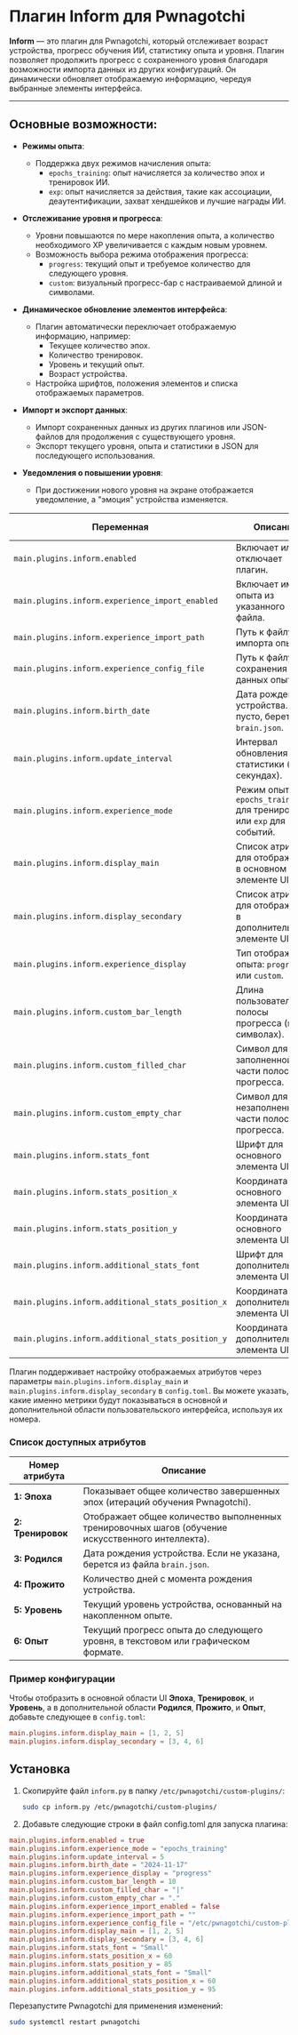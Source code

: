 # Плагин Inform для Pwnagotchi

**Inform** — это плагин для Pwnagotchi, который отслеживает возраст устройства, прогресс обучения ИИ, статистику опыта и уровня. Плагин позволяет продолжить прогресс с сохраненного уровня благодаря возможности импорта данных из других конфигураций. Он динамически обновляет отображаемую информацию, чередуя выбранные элементы интерфейса.

---

## Основные возможности:
- **Режимы опыта**:
  - Поддержка двух режимов начисления опыта:
    - `epochs_training`: опыт начисляется за количество эпох и тренировок ИИ.
    - `exp`: опыт начисляется за действия, такие как ассоциации, деаутентификации, захват хендшейков и лучшие награды ИИ.

- **Отслеживание уровня и прогресса**:
  - Уровни повышаются по мере накопления опыта, а количество необходимого XP увеличивается с каждым новым уровнем.
  - Возможность выбора режима отображения прогресса:
    - `progress`: текущий опыт и требуемое количество для следующего уровня.
    - `custom`: визуальный прогресс-бар с настраиваемой длиной и символами.

- **Динамическое обновление элементов интерфейса**:
  - Плагин автоматически переключает отображаемую информацию, например:
    - Текущее количество эпох.
    - Количество тренировок.
    - Уровень и текущий опыт.
    - Возраст устройства.
  - Настройка шрифтов, положения элементов и списка отображаемых параметров.

- **Импорт и экспорт данных**:
  - Импорт сохраненных данных из других плагинов или JSON-файлов для продолжения с существующего уровня.
  - Экспорт текущего уровня, опыта и статистики в JSON для последующего использования.

- **Уведомления о повышении уровня**:
  - При достижении нового уровня на экране отображается уведомление, а "эмоция" устройства изменяется.

| **Переменная**                                    | **Описание**                                                                                | **Значение по умолчанию / Пример**           |
|---------------------------------------------------|---------------------------------------------------------------------------------------------|----------------------------------------------|
| `main.plugins.inform.enabled`                     | Включает или отключает плагин.                                                              | `true`                                       |
| `main.plugins.inform.experience_import_enabled`   | Включает импорт опыта из указанного файла.                                                  | `false`                                      |
| `main.plugins.inform.experience_import_path`      | Путь к файлу для импорта опыта.                                                             | `/etc/pwnagotchi/custom-plugins/inform.json` |
| `main.plugins.inform.experience_config_file`      | Путь к файлу для сохранения данных опыта.                                                   | `/etc/pwnagotchi/custom-plugins/inform.json` |
| `main.plugins.inform.birth_date`                  | Дата рождения устройства. Если пусто, берется из `brain.json`.                              | `"2024-11-17"`                               |
| `main.plugins.inform.update_interval`             | Интервал обновления статистики (в секундах).                                                | `5`                                          |
| `main.plugins.inform.experience_mode`             | Режим опыта: `epochs_training` для тренировок или `exp` для событий.                        | `"epochs_training"`                          |
| `main.plugins.inform.display_main`                | Список атрибутов для отображения в основном элементе UI.                                    | `[1, 2, 5]`                                  |
| `main.plugins.inform.display_secondary`           | Список атрибутов для отображения в дополнительном элементе UI.                              | `[3, 4, 6]`                                  |
| `main.plugins.inform.experience_display`          | Тип отображения опыта: `progress` или `custom`.                                             | `"progress"`                                 |
| `main.plugins.inform.custom_bar_length`           | Длина пользовательской полосы прогресса (в символах).                                       | `10`                                         |
| `main.plugins.inform.custom_filled_char`          | Символ для заполненной части полосы прогресса.                                              | `"\|"`                                       |
| `main.plugins.inform.custom_empty_char`           | Символ для незаполненной части полосы прогресса.                                            | `"."`                                        |
| `main.plugins.inform.stats_font`                  | Шрифт для основного элемента UI.                                                            | `"Small"`                                    |
| `main.plugins.inform.stats_position_x`            | Координата X для основного элемента UI.                                                     | `60`                                         |
| `main.plugins.inform.stats_position_y`            | Координата Y для основного элемента UI.                                                     | `85`                                         |
| `main.plugins.inform.additional_stats_font`       | Шрифт для дополнительного элемента UI.                                                      | `"Small"`                                    |
| `main.plugins.inform.additional_stats_position_x` | Координата X для дополнительного элемента UI.                                               | `60`                                         |
| `main.plugins.inform.additional_stats_position_y` | Координата Y для дополнительного элемента UI.                                               | `95`                                         |

Плагин поддерживает настройку отображаемых атрибутов через параметры `main.plugins.inform.display_main` и `main.plugins.inform.display_secondary` в `config.toml`. Вы можете указать, какие именно метрики будут показываться в основной и дополнительной области пользовательского интерфейса, используя их номера.

### Список доступных атрибутов

| **Номер атрибута**  | **Описание**                                                                                      |
|---------------------|---------------------------------------------------------------------------------------------------|
| **1: Эпоха**        | Показывает общее количество завершенных эпох (итераций обучения Pwnagotchi).                      |
| **2: Тренировок**   | Отображает общее количество выполненных тренировочных шагов (обучение искусственного интеллекта). |
| **3: Родился**      | Дата рождения устройства. Если не указана, берется из файла `brain.json`.                         |
| **4: Прожито**      | Количество дней с момента рождения устройства.                                                    |
| **5: Уровень**      | Текущий уровень устройства, основанный на накопленном опыте.                                      |
| **6: Опыт**         | Текущий прогресс опыта до следующего уровня, в текстовом или графическом формате.                 |

### Пример конфигурации

Чтобы отобразить в основной области UI **Эпоха**, **Тренировок**, и **Уровень**, а в дополнительной области **Родился**, **Прожито**, и **Опыт**, добавьте следующее в `config.toml`:

```toml
main.plugins.inform.display_main = [1, 2, 5]
main.plugins.inform.display_secondary = [3, 4, 6]
```

   ## Установка
1. Скопируйте файл `inform.py` в папку `/etc/pwnagotchi/custom-plugins/`:
   ```bash
   sudo cp inform.py /etc/pwnagotchi/custom-plugins/
2. Добавьте следующие строки в файл config.toml для запуска плагина:

```toml
main.plugins.inform.enabled = true
main.plugins.inform.experience_mode = "epochs_training"
main.plugins.inform.update_interval = 5
main.plugins.inform.birth_date = "2024-11-17"
main.plugins.inform.experience_display = "progress"
main.plugins.inform.custom_bar_length = 10
main.plugins.inform.custom_filled_char = "|"
main.plugins.inform.custom_empty_char = "."
main.plugins.inform.experience_import_enabled = false
main.plugins.inform.experience_import_path = ""
main.plugins.inform.experience_config_file = "/etc/pwnagotchi/custom-plugins/inform.json"
main.plugins.inform.display_main = [1, 2, 5]
main.plugins.inform.display_secondary = [3, 4, 6]
main.plugins.inform.stats_font = "Small"
main.plugins.inform.stats_position_x = 60
main.plugins.inform.stats_position_y = 85
main.plugins.inform.additional_stats_font = "Small"
main.plugins.inform.additional_stats_position_x = 60
main.plugins.inform.additional_stats_position_y = 95
```
Перезапустите Pwnagotchi для применения изменений:

```bash
sudo systemctl restart pwnagotchi
